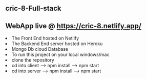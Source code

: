 ## cric-8-Full-stack
## WebApp live @ https://cric-8.netlify.app/
<li> The Front End hosted on Netlify </li>
<li> The Backend End server hosted on Heroku </li>
<li> Mongo Db cloud Database </li>
<li> To run this project on your local windows/mac 
  <li> clone the repository</li>
  <li> cd into client --> npm install --> npm start</li>
  <li> cd into server --> npm install --> npm start</li>
</li>
